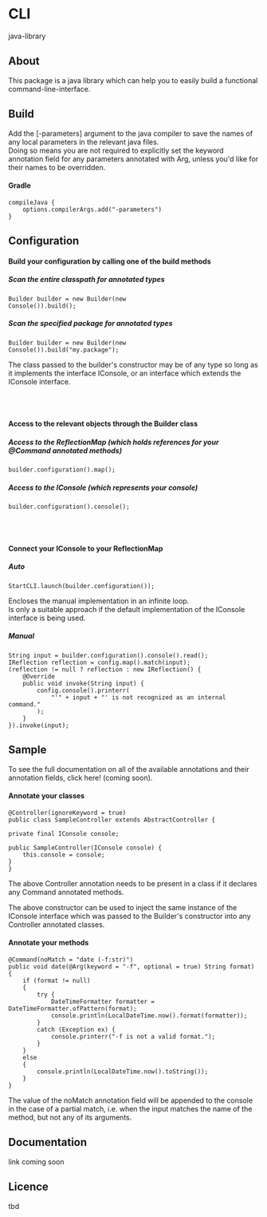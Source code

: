 # CLI
java-library
## About
This package is a java library which can help you to easily build a functional
command-line-interface.
## Build
Add the [-parameters] argument to the java compiler to 
save the names of any local parameters in the relevant 
java files.  
Doing so means you are not required to explicitly set the 
keyword annotation field for any parameters annotated with Arg, 
unless you'd like for their names to be overridden.
#### Gradle 
    compileJava {
        options.compilerArgs.add("-parameters")
    }
## Configuration
#### Build your configuration by calling one of the build methods
##### Scan the entire classpath for annotated types
<code>Builder builder = new Builder(new Console()).build();</code>
##### Scan the specified package for annotated types
<code>Builder builder = new Builder(new Console()).build("my.package");</code> 
 
The class passed to the builder's constructor may be of any type so long as 
it implements the interface IConsole, or an interface which extends the 
IConsole interface. 

<br></br>    
#### Access to the relevant objects through the Builder class
##### Access to the ReflectionMap (which holds references for your @Command annotated methods)
<code>builder.configuration().map();</code>  
##### Access to the IConsole (which represents your console)
<code>builder.configuration().console();</code>

<br></br>  
#### Connect your IConsole to your ReflectionMap
##### Auto  
<code>StartCLI.launch(builder.configuration());</code>  

Encloses the manual implementation in an infinite loop.  
Is only a suitable approach if the default implementation of the IConsole 
interface is being used.
##### Manual
    String input = builder.configuration().console().read();
    IReflection reflection = config.map().match(input);
    (reflection != null ? reflection : new IReflection() {
        @Override
        public void invoke(String input) {
            config.console().printerr(
                "'" + input + "' is not recognized as an internal command."
            );
        }
    }).invoke(input);
## Sample
To see the full documentation on all of the 
available annotations and their annotation fields, click here!
(coming soon).

#### Annotate your classes
    @Controller(ignoreKeyword = true)
    public class SampleController extends AbstractController {

    private final IConsole console;

    public SampleController(IConsole console) {
        this.console = console;
    }
    } 
The above Controller annotation needs to be present in a class if it declares any 
Command annotated methods.

The above constructor can be used to inject the same 
instance of the IConsole interface which was passed 
to the Builder's constructor into any Controller 
annotated classes. 

#### Annotate your methods
    @Command(noMatch = "date (-f:str)")
    public void date(@Arg(keyword = "-f", optional = true) String format)
    {
        if (format != null)
        {
            try {
                DateTimeFormatter formatter = DateTimeFormatter.ofPattern(format);
                console.println(LocalDateTime.now().format(formatter));
            }
            catch (Exception ex) {
                console.printerr("-f is not a valid format.");
            }
        }
        else
        {
            console.println(LocalDateTime.now().toString());
        }
    }
The value of the noMatch annotation field will be appended to the console in the 
case of a partial match, i.e. when the input matches the name of the method, 
but not any of its arguments.
## Documentation
link coming soon
## Licence
tbd